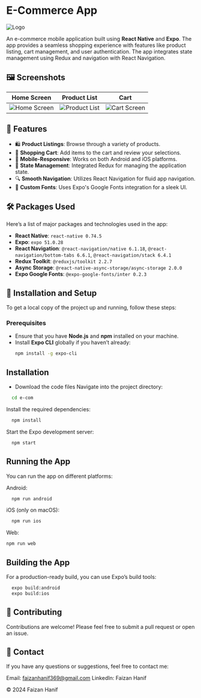 # E-Commerce App

![Logo](path-to-your-logo.png)

An e-commerce mobile application built using **React Native** and **Expo**. The app provides a seamless shopping experience with features like product listing, cart management, and user authentication. The app integrates state management using Redux and navigation with React Navigation.

## 🖼 Screenshots

| Home Screen                                 | Product List                              | Cart                                       |
|---------------------------------------------|-------------------------------------------|--------------------------------------------|
| ![Home Screen](path-to-home-screen-image.png) | ![Product List](path-to-product-list-image.png) | ![Cart Screen](path-to-cart-screen-image.png) |

## 📜 Features

- 🛍️ **Product Listings**: Browse through a variety of products.
- 🛒 **Shopping Cart**: Add items to the cart and review your selections.
- 📱 **Mobile-Responsive**: Works on both Android and iOS platforms.
- 🔄 **State Management**: Integrated Redux for managing the application state.
- 🔍 **Smooth Navigation**: Utilizes React Navigation for fluid app navigation.
- 🎨 **Custom Fonts**: Uses Expo's Google Fonts integration for a sleek UI.

## 🛠 Packages Used

Here’s a list of major packages and technologies used in the app:

- **React Native**: `react-native 0.74.5`
- **Expo**: `expo 51.0.28`
- **React Navigation**: `@react-navigation/native 6.1.18`, `@react-navigation/bottom-tabs 6.6.1`, `@react-navigation/stack 6.4.1`
- **Redux Toolkit**: `@reduxjs/toolkit 2.2.7`
- **Async Storage**: `@react-native-async-storage/async-storage 2.0.0`
- **Expo Google Fonts**: `@expo-google-fonts/inter 0.2.3`

## 🚀 Installation and Setup

To get a local copy of the project up and running, follow these steps:

### Prerequisites

- Ensure that you have **Node.js** and **npm** installed on your machine.
- Install **Expo CLI** globally if you haven’t already:
  ```bash
  npm install -g expo-cli
## Installation
- Download the code files
Navigate into the project directory:
```bash
  cd e-com
```
Install the required dependencies:
```bash
  npm install
```
Start the Expo development server:
```bash
  npm start
```
## Running the App
You can run the app on different platforms:

Android:
```bash
  npm run android
```
iOS (only on macOS):
```bash
  npm run ios
```
Web:
```bash
npm run web
```
## Building the App
For a production-ready build, you can use Expo’s build tools:
```bash
  expo build:android
  expo build:ios
```
## 🤝 Contributing
Contributions are welcome! Please feel free to submit a pull request or open an issue.

## 📧 Contact
If you have any questions or suggestions, feel free to contact me:

Email: faizanhanif369@gmail.com
LinkedIn: Faizan Hanif

© 2024 Faizan Hanif
